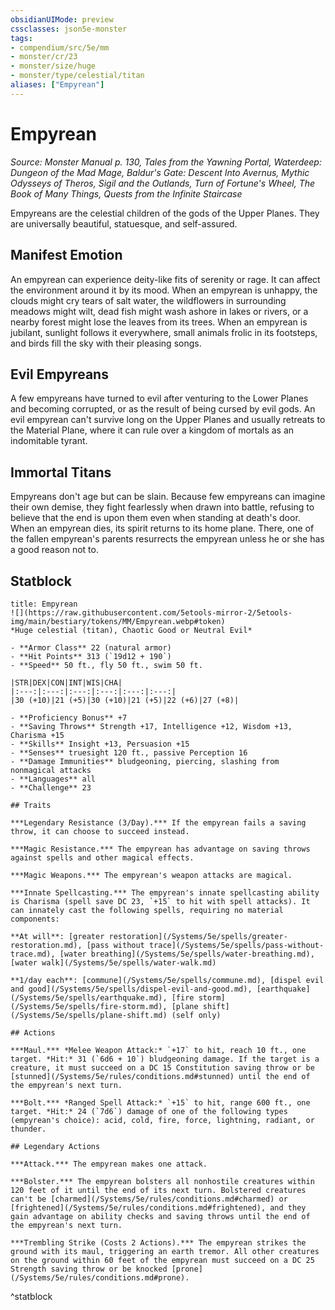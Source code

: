 ```yaml
---
obsidianUIMode: preview
cssclasses: json5e-monster
tags:
- compendium/src/5e/mm
- monster/cr/23
- monster/size/huge
- monster/type/celestial/titan
aliases: ["Empyrean"]
---
```

# Empyrean
*Source: Monster Manual p. 130, Tales from the Yawning Portal, Waterdeep: Dungeon of the Mad Mage, Baldur's Gate: Descent Into Avernus, Mythic Odysseys of Theros, Sigil and the Outlands, Turn of Fortune's Wheel, The Book of Many Things, Quests from the Infinite Staircase*  

Empyreans are the celestial children of the gods of the Upper Planes. They are universally beautiful, statuesque, and self-assured.

## Manifest Emotion

An empyrean can experience deity-like fits of serenity or rage. It can affect the environment around it by its mood. When an empyrean is unhappy, the clouds might cry tears of salt water, the wildflowers in surrounding meadows might wilt, dead fish might wash ashore in lakes or rivers, or a nearby forest might lose the leaves from its trees. When an empyrean is jubilant, sunlight follows it everywhere, small animals frolic in its footsteps, and birds fill the sky with their pleasing songs.

## Evil Empyreans

A few empyreans have turned to evil after venturing to the Lower Planes and becoming corrupted, or as the result of being cursed by evil gods. An evil empyrean can't survive long on the Upper Planes and usually retreats to the Material Plane, where it can rule over a kingdom of mortals as an indomitable tyrant.

## Immortal Titans

Empyreans don't age but can be slain. Because few empyreans can imagine their own demise, they fight fearlessly when drawn into battle, refusing to believe that the end is upon them even when standing at death's door. When an empyrean dies, its spirit returns to its home plane. There, one of the fallen empyrean's parents resurrects the empyrean unless he or she has a good reason not to.

## Statblock

```ad-statblock
title: Empyrean
![](https://raw.githubusercontent.com/5etools-mirror-2/5etools-img/main/bestiary/tokens/MM/Empyrean.webp#token)
*Huge celestial (titan), Chaotic Good or Neutral Evil*

- **Armor Class** 22 (natural armor)
- **Hit Points** 313 (`19d12 + 190`)
- **Speed** 50 ft., fly 50 ft., swim 50 ft.

|STR|DEX|CON|INT|WIS|CHA|
|:---:|:---:|:---:|:---:|:---:|:---:|
|30 (+10)|21 (+5)|30 (+10)|21 (+5)|22 (+6)|27 (+8)|

- **Proficiency Bonus** +7
- **Saving Throws** Strength +17, Intelligence +12, Wisdom +13, Charisma +15
- **Skills** Insight +13, Persuasion +15
- **Senses** truesight 120 ft., passive Perception 16
- **Damage Immunities** bludgeoning, piercing, slashing from nonmagical attacks
- **Languages** all
- **Challenge** 23

## Traits

***Legendary Resistance (3/Day).*** If the empyrean fails a saving throw, it can choose to succeed instead.

***Magic Resistance.*** The empyrean has advantage on saving throws against spells and other magical effects.

***Magic Weapons.*** The empyrean's weapon attacks are magical.

***Innate Spellcasting.*** The empyrean's innate spellcasting ability is Charisma (spell save DC 23, `+15` to hit with spell attacks). It can innately cast the following spells, requiring no material components:

**At will**: [greater restoration](/Systems/5e/spells/greater-restoration.md), [pass without trace](/Systems/5e/spells/pass-without-trace.md), [water breathing](/Systems/5e/spells/water-breathing.md), [water walk](/Systems/5e/spells/water-walk.md)

**1/day each**: [commune](/Systems/5e/spells/commune.md), [dispel evil and good](/Systems/5e/spells/dispel-evil-and-good.md), [earthquake](/Systems/5e/spells/earthquake.md), [fire storm](/Systems/5e/spells/fire-storm.md), [plane shift](/Systems/5e/spells/plane-shift.md) (self only)

## Actions

***Maul.*** *Melee Weapon Attack:* `+17` to hit, reach 10 ft., one target. *Hit:* 31 (`6d6 + 10`) bludgeoning damage. If the target is a creature, it must succeed on a DC 15 Constitution saving throw or be [stunned](/Systems/5e/rules/conditions.md#stunned) until the end of the empyrean's next turn.

***Bolt.*** *Ranged Spell Attack:* `+15` to hit, range 600 ft., one target. *Hit:* 24 (`7d6`) damage of one of the following types (empyrean's choice): acid, cold, fire, force, lightning, radiant, or thunder.

## Legendary Actions

***Attack.*** The empyrean makes one attack.

***Bolster.*** The empyrean bolsters all nonhostile creatures within 120 feet of it until the end of its next turn. Bolstered creatures can't be [charmed](/Systems/5e/rules/conditions.md#charmed) or [frightened](/Systems/5e/rules/conditions.md#frightened), and they gain advantage on ability checks and saving throws until the end of the empyrean's next turn.

***Trembling Strike (Costs 2 Actions).*** The empyrean strikes the ground with its maul, triggering an earth tremor. All other creatures on the ground within 60 feet of the empyrean must succeed on a DC 25 Strength saving throw or be knocked [prone](/Systems/5e/rules/conditions.md#prone).
```
^statblock